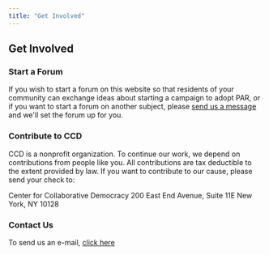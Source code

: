 ```yaml
---
title: "Get Involved"
---
```


## Get Involved

### Start a Forum

If you wish to start a forum on this website so that residents of your community can exchange ideas about starting a campaign to adopt PAR, or if you want to start a forum on another subject, please [send us a message][1] and we'll set the forum up for you.

### Contribute to CCD

CCD is a nonprofit organization. To continue our work, we depend on contributions from people like you. All contributions are tax deductible to the extent provided by law. If you want to contribute to our cause, please send your check to:

Center for Collaborative Democracy
200 East End Avenue, Suite 11E
New York, NY 10128

### Contact Us

To send us an e-mail, [click here][1]

   [1]: http://www.genuinerepresentation.org/contact
